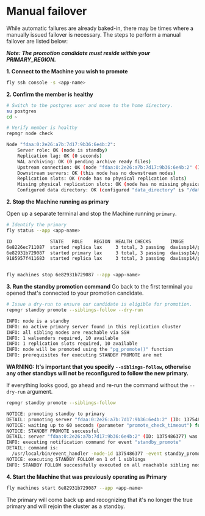 # Manual failover

While automatic failures are already baked-in, there may be times where a manually issued failover is necessary. The steps to perform a manual failover are listed below:

_**Note: The promotion candidate must reside within your PRIMARY_REGION.**_

**1. Connect to the Machine you wish to promote**
```bash
fly ssh console -s <app-name>
```

**2. Confirm the member is healthy**
```bash
# Switch to the postgres user and move to the home directory.
su postgres
cd ~

# Verify member is healthy
repmgr node check

Node "fdaa:0:2e26:a7b:7d17:9b36:6e4b:2":
	Server role: OK (node is standby)
	Replication lag: OK (0 seconds)
	WAL archiving: OK (0 pending archive ready files)
	Upstream connection: OK (node "fdaa:0:2e26:a7b:7d17:9b36:6e4b:2" (ID: 1375486377) is attached to expected upstream node "fdaa:0:2e26:a7b:c850:86cf:b175:2" (ID: 1177616922))
	Downstream servers: OK (this node has no downstream nodes)
	Replication slots: OK (node has no physical replication slots)
	Missing physical replication slots: OK (node has no missing physical replication slots)
	Configured data directory: OK (configured "data_directory" is "/data/postgresql")

```

**2. Stop the Machine running as primary**

Open up a separate terminal and stop the Machine running `primary`.

```bash
# Identify the primary
fly status --app <app-name>

ID            	STATE  	ROLE   	REGION	HEALTH CHECKS     	IMAGE                                           	CREATED             	UPDATED
6e8226ec711087	started	replica	lax   	3 total, 3 passing	davissp14/postgres-flex:recovery-fix-00 (custom)	2023-02-15T20:20:51Z	2023-02-15T20:21:10Z
6e82931b729087	started	primary	lax   	3 total, 3 passing	davissp14/postgres-flex:recovery-fix-00 (custom)	2023-02-15T20:19:58Z	2023-02-15T20:20:18Z
9185957f411683	started	replica	lax   	3 total, 3 passing	davissp14/postgres-flex:recovery-fix-00 (custom)	2023-02-15T20:20:24Z	2023-02-15T20:20:45Z


fly machines stop 6e82931b729087 --app <app-name>
```

**3. Run the standby promotion command**
Go back to the first terminal you opened that's connected to your promotion candidate.

```bash
# Issue a dry-run to ensure our candidate is eligible for promotion.
repmgr standby promote --siblings-follow --dry-run

INFO: node is a standby
INFO: no active primary server found in this replication cluster
INFO: all sibling nodes are reachable via SSH
INFO: 1 walsenders required, 10 available
INFO: 1 replication slots required, 10 available
INFO: node will be promoted using the "pg_promote()" function
INFO: prerequisites for executing STANDBY PROMOTE are met
```

**WARNING: It's important that you specify `--siblings-follow`, otherwise any other standbys will not be reconfigured to follow the new primary.**

If everything looks good, go ahead and re-run the command without the `--dry-run` argument.
```bash
repmgr standby promote --siblings-follow

NOTICE: promoting standby to primary
DETAIL: promoting server "fdaa:0:2e26:a7b:7d17:9b36:6e4b:2" (ID: 1375486377) using pg_promote()
NOTICE: waiting up to 60 seconds (parameter "promote_check_timeout") for promotion to complete
NOTICE: STANDBY PROMOTE successful
DETAIL: server "fdaa:0:2e26:a7b:7d17:9b36:6e4b:2" (ID: 1375486377) was successfully promoted to primary
INFO: executing notification command for event "standby_promote"
DETAIL: command is:
  /usr/local/bin/event_handler -node-id 1375486377 -event standby_promote -success 1 -details "server \"fdaa:0:2e26:a7b:7d17:9b36:6e4b:2\" (ID: 1375486377) was successfully promoted to primary" -new-node-id ''
NOTICE: executing STANDBY FOLLOW on 1 of 1 siblings
INFO: STANDBY FOLLOW successfully executed on all reachable sibling nodes
```

**4. Start the Machine that was previously operating as Primary**
```bash
fly machines start 6e82931b729087 --app <app-name>
```

The primary will come back up and recognizing that it's no longer the true primary and will rejoin the cluster as a standby.
